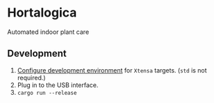 # Hortalogica

Automated indoor plant care

## Development

1. [Configure development environment](https://docs.esp-rs.org/book/installation/index.html) for `Xtensa` targets. (`std` is not required.)
2. Plug in to the USB interface.
3. `cargo run --release`
